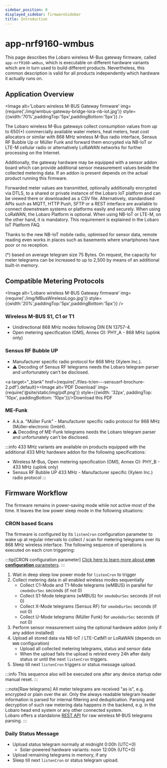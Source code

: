```yaml
---
sidebar_position: 0
displayed_sidebar: firmwareSidebar
title: Introduction
---
```


# app-nrf9160-wmbus

This page describes the Lobaro wireless M-Bus gateway firmware, called `app-nrf9160-wmbus`, which is executable on
different hardware variants which are in turn used to build different products. Nevertheless, this common description is
valid for all products independently which hardware it actually runs on.

## Application Overview

<Image alt='Lobaro wireless M-BUS Gateway firmware'
img={require('./img/wmbus-gateway-bridge-lora-nb-iot.jpg')}
style={{width:'70%',paddingTop:'5px',paddingBottom:'5px'}} />

The Lobaro wireless M-Bus gateways collect consumption values from up to 650(*) commercially available water
meters, heat
meters, heat cost allocators or similar with 868 MHz wireless M-Bus radio interface, Sensus RF Bubble Up or Müller Funk
and forward them encrypted via NB-IoT or LTE-M cellular radio or alternatively LoRaWAN networks for further processing
on the Internet.

Additionally, the gateway hardware may be equipped with a sensor addon board which can provide additional sensor
measurement values beside the collected metering data. If an addon is present depends on the actual product running this
firmware.

Forwarded meter values are transmitted, optionally additionally encrypted via DTLS, to a shared or private instance of
the Lobaro IoT platform and can be viewed there or downloaded as a CSV file. Alternatively, standardised APIs such as
MQTT, HTTP Push, SFTP or a REST interface are available to connect downstream systems or platforms easily and securely.
When using LoRaWAN, the Lobaro Platform is optional. When using NB-IoT or LTE-M, on the other hand, it is mandatory.
This requirement is explained in the Lobaro IoT Platform FAQ.

Thanks to the new NB-IoT mobile radio, optimised for sensor data, remote reading even works in places such as basements
where smartphones have poor or no reception.

(*) based on average telegram size 75 Bytes. On request, the capacity for meter telegrams can be increased to up to
2,500 by means of an additional built-in memory.

## Compatible Metering Protocols

<Image alt='Lobaro wireless M-BUS Gateway firmware'
img={require('./img/MBusWirelessLogo.jpg')}
style={{width:'20%',paddingTop:'5px',paddingBottom:'5px'}} />

### Wireless M-BUS S1, C1 or T1

* Unidirectional 868 MHz modes following DIN EN 13757-4.
* Open metering specification (OMS, Annex O): PHY_A - 868 MHz (uplink only)

### Sensus RF Bubble UP

* Manufacturer specific radio protocol for 868 MHz (Xylem Inc.).
* ⚠️ Decoding of Sensus RF telegrams needs the Lobaro telegram parser and unfortunately can't be disclosed.

<a target="\_blank" href={require('./files-tr/en---sensusrf-brochure-2.pdf').default}><Image alt='PDF Download'
img={require('@site/static/img/pdf.png')}
style={{width: '32px', paddingTop: '10px', paddingBottom: '10px'}}/>Download this PDF </a>

### ME-Funk

* A.k.a. "Müller Funk" - Manufacturer specific radio protocol for 868 MHz (Müller-electronic GmbH).
* ⚠️ Decoding of ME-Funk telegrams needs the Lobaro telegram parser and unfortunately can't be disclosed.

:::info
433 MHz variants are available on products equipped with the additional 433 MHz hardware addon for the following
specifications:

* Wireless M-Bus, Open metering specification (OMS, Annex O): PHY_B - 433 MHz (uplink only)
* Sensus RF Bubble UP 433 MHz - Manufacturer specific (Xylem Inc.) radio protocol
  :::

## Firmware Workflow

The firmware remains in power-saving mode while not active most of the time. It leaves the low power sleep mode in the
following situations:

### CRON based Scans

The firmware is configured by its `listenCron` configuration parameter to wake up at regular intervals to collect / scan
for
metering
telegrams over its 868 MHz wireless interface. The following sequence of operations is executed on each cron triggering:

:::tip[CRON configuration parameter]
[Click here to learn more about **cron configuration** parameters](configuration/cron-configuration.md).
:::

1. Wait in deep sleep low power mode for `listenCron` to trigger
2. Collect metering data in all enabled wireless modes sequentially
    * Collect C1-Mode and T1-Mode telegrams (wMBUS) in parallel for `cmodeDurSec` seconds (if not 0)
    * Collect S1-Mode telegrams (wMBUS) for `smodeDurSec` seconds (if not 0)
    * Collect X-Mode telegrams (Sensus RF) for `xmodeDurSec` seconds (if not 0)
    * Collect U-Mode telegrams (Müller Funk) for `umodeDurSec` seconds (if not 0)
3. Perform sensor measurement using the optional hardware addon (only if any addon installed)
4. Upload all stored data via NB-IoT / LTE-CatM1 or LoRaWAN (depends on `WAN` configuration)
    * Upload all collected metering telegrams, status and sensor data
    * When the upload fails the upload is retried every 24h after daily status or until the next `listenCron` triggers.
5. Sleep till next `listenCron` triggers or status message upload.

:::info
This sequence also will be executed one after any device startup oder manual reset.
:::

:::note[Raw telegrams]
All meter telegrams are received "as is", e.g. encrypted or plain over the air. Only the always readable telegram header
information is parsed for internal filtering and deduplication. Parsing and decryption of such raw metering data happens
in the backend, e.g. in
the Lobaro head end system or any other connected system.  
Lobaro offers a standalone [REST API](https://www.mbus.org) for raw wireless M-BUS telegrams parsing.
:::

### Daily Status Message

* Upload status telegram normally at midnight 0:00h (UTC+0)
    * Solar-powered hardware variants: noon 12:00h (UTC+0)
* Upload remaining telegrams in memory, if any
* Sleep till next `listenCron` or status telegram upload.